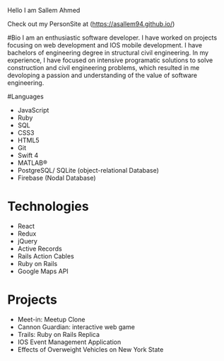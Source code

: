 Hello I am Sallem Ahmed

Check out my PersonSite at (https://asallem94.github.io/)

#Bio
I am an enthusiastic software developer.  I have worked on projects
focusing on web development and IOS mobile development. I have
bachelors of engineering degree in structural civil engineering. In my
experience, I have focused on intensive programatic solutions to solve
construction and civil engineering problems, which resulted in me
devoloping a passion and understanding of the value of software engineering.

#Languages
* JavaScript
* Ruby
* SQL
* CSS3
* HTML5
* Git
* Swift 4
* MATLAB®
* PostgreSQL/ SQLite (object-relational Database)
* Firebase (Nodal Database)

# Technologies
* React
* Redux
* jQuery
* Active Records
* Rails Action Cables
* Ruby on Rails
* Google Maps API

# Projects
* Meet-in: Meetup Clone
* Cannon Guardian: interactive web game
* Trails: Ruby on Rails Replica
* IOS Event Management Application
* Effects of Overweight Vehicles on New York State
